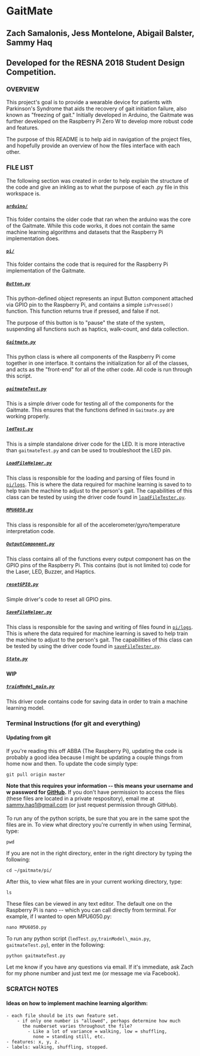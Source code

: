 # GaitMate
## Zach Samalonis, Jess Montelone, Abigail Balster, Sammy Haq
## Developed for the RESNA 2018 Student Design Competition.


### OVERVIEW

This project's goal is to provide a wearable device for patients with
Parkinson's Syndrome that aids the recovery of gait initiation failure,
also known as "freezing of gait." Initially developed in Arduino, the
Gaitmate was further developed on the Raspberry Pi Zero W to develop
more robust code and features.

The purpose of this README is to help aid in navigation of the project
files, and hopefully provide an overview of how the files interface with
each other.

### FILE LIST

The following section was created in order to help explain the structure of the
code and give an inkling as to what the purpose of each .py file in this
workspace is.

#### [`arduino/`](arduino/)
This folder contains the older code that ran when the arduino was the core of
the Gaitmate. While this code works, it does not contain the same machine learning
algorithms and datasets that the Raspberry Pi implementation does.  

#### [`pi/`](pi/)
This folder contains the code that is required for the Raspberry Pi
implementation of the Gaitmate.

##### [`Button.py`](pi/Button.py)
This python-defined object represents an input Button component attached via
GPIO pin to the Raspberry Pi, and contains a simple `isPressed()` function. This
function returns true if pressed, and false if not.

The purpose of this button is to "pause" the state of the system, suspending all
functions such as haptics, walk-count, and data collection.

##### [`Gaitmate.py`](pi/Gaitmate.py)
This python class is where all components of the Raspberry Pi come together in
one interface. It contains the initialization for all of the classes, and acts
as the "front-end" for all of the other code. All code is run through this
script.

##### [`gaitmateTest.py`](pi/gaitmateTest.py)
This is a simple driver code for testing all of the components for the Gaitmate.
This ensures that the functions defined in `Gaitmate.py` are working properly.

##### [`ledTest.py`](pi/ledTest.py)
This is a simple standalone driver code for the LED. It is more interactive than
`gaitmateTest.py` and can be used to troubleshoot the LED pin.

##### [`LoadFileHelper.py`](pi/LoadFileHelper.py)
This class is responsible for the loading and parsing of files found in
[`pi/logs`](pi/logs). This is where the data required for machine learning is
saved to to help train the machine to adjust to the person's gait. The
capabilities of this class can be tested by using the driver code found in
[`loadFileTester.py`](pi/loadFileTester.py).

##### [`MPU6050.py`](pi/MPU6050.py)
This class is responsible for all of the accelerometer/gyro/temperature
interpretation code.

##### [`OutputComponent.py`](pi/OutputComponent.py)
This class contains all of the functions every output component has on the GPIO
pins of the Raspberry Pi. This contains (but is not limited to) code for the
Laser, LED, Buzzer, and Haptics.

##### [`resetGPIO.py`](pi/resetGPIO.py)
Simple driver's code to reset all GPIO pins.

##### [`SaveFileHelper.py`](pi/SaveFileHelper.py)
This class is responsible for the saving and writing of files found in
[`pi/logs`](pi/logs). This is where the data required for machine learning is
saved to help train the machine to adjust to the person's gait. The capabilities
of this class can be tested by using the driver code found in
[`saveFileTester.py`](pi/saveFileTester.py).

##### [`State.py`](pi/State.py)

**WIP**

##### [`trainModel_main.py`](pi/trainModel_main.py)
This driver code contains code for saving data in order to train a machine
learning model. 


### Terminal Instructions (for git and everything)
#### Updating from git
If you're reading this off ABBA (The Raspberry Pi), updating the code is
probably a good idea because I might be updating a couple things from home now
and then. To update the code simply type:
```
git pull origin master
```
**Note that this requires your information -- this means your username and
w
password for [GitHub](https://www.github.com/).** If you don't have permission to access the files (these files are located in a private respository), email me at sammy.haq1@gmail.com (or just request permission through GitHub).

####
To run any of the python scripts, be sure that you are in the same spot the
files are in.
To view what directory you're currently in when using Terminal, type:
```
pwd
```
If you are not in the right directory, enter in the right directory by typing
the following:
```
cd ~/gaitmate/pi/
```

After this, to view what files are in your current working directory, type:
```
ls
```
These files can be viewed in any text editor. The default one on the Raspberry
Pi is nano -- which you can call directly from terminal. For example, if I
wanted to open MPU6050.py:
```
nano MPU6050.py
```
To run any python script (`ledTest.py`,`trainModel\_main.py`, `gaitmateTest.py`), enter in the following:
```
python gaitmateTest.py
```

Let me know if you have any questions via email. If it's immediate, ask Zach for my phone number and just text me (or message me via Facebook).


### SCRATCH NOTES

#### Ideas on how to implement machine learning algorithm:
	- each file should be its own feature set.
		- if only one number is "allowed", perhaps determine how much
		  the numberset varies throughout the file?
			- Like a lot of variance = walking, low = shuffling,
			  none = standing still, etc.
	- features: x, y, z.
	- labels: walking, shuffling, stopped.

